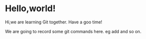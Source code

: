 # Hello,world!
Hi,we are learning Git together.
Have a goo time!

We are going to record some git commands here. eg add and so on. 

